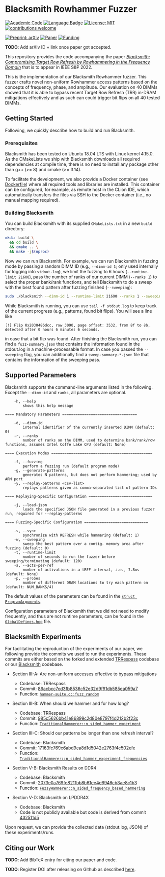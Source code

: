 # Blacksmith Rowhammer Fuzzer

[![Academic Code](https://img.shields.io/badge/Origin-Academic%20Code-C1ACA0.svg?style=flat)]() [![Language Badge](https://img.shields.io/badge/Made%20with-C/C++-blue.svg)](https://isocpp.org/std/the-standard) [![License: MIT](https://img.shields.io/badge/License-MIT-yellow.svg)](https://opensource.org/licenses/MIT) [![contributions welcome](https://img.shields.io/badge/Contributions-welcome-lightgray.svg?style=flat)]()

[![Preprint: arXiv](https://img.shields.io/badge/Preprint-arXiv:0000.0000-orange.svg)](arxiv.org/) [![Paper](https://img.shields.io/badge/To%20appear%20in-IEEE%20S&P%20'22-brightgreen.svg)](https://www.ieee-security.org/TC/SP2022) [![Funding](https://img.shields.io/badge/Grant-NCCR%20Automation%20(51NF40180545)-red.svg)](http://www.snf.ch/en/researchinFocus/nccr/automation/)

**TODO**: Add arXiv ID + link once paper got accepted.

This repository provides the code accompanying the paper _[Blacksmith: Compromising Target Row Refresh by Rowhammering in the Frequency Domain](about:blank)_ that is to appear in IEEE S&P 2022.

This is the implementation of our Blacksmith Rowhammer fuzzer. This fuzzer crafts novel non-uniform Rowhammer access patterns based on the concepts of frequency, phase, and amplitude. Our evaluation on 40 DIMMs showed that it is able to bypass recent Target Row Refresh (TRR) in-DRAM mitigations effectively and as such can could trigger bit flips on all 40 tested DIMMs.

## Getting Started

Following, we quickly describe how to build and run Blacksmith.

### Prerequisites

Blacksmith has been tested on Ubuntu 18.04 LTS with Linux kernel 4.15.0. As the CMakeLists we ship with Blacksmith downloads all required dependencies at compile time, there is no need to install any package other than g++ (>= 8) and cmake (>= 3.14).

To facilitate the development, we also provide a Docker container (see [Dockerfile](docker/Dockerfile)) where all required tools and libraries are installed. This container can be configured, for example, as remote host in the CLion IDE, which automatically transfers the files via SSH to the Docker container (i.e., no manual mapping required).

### Building Blacksmith

You can build Blacksmith with its supplied `CMakeLists.txt` in a new `build` directory:

```bash
mkdir build \ 
  && cd build \
  && cmake .. \
  && make -j$(nproc)
```

Now we can run Blacksmith. For example, we can run Blacksmith in fuzzing mode by passing a random DIMM ID (e.g., `--dimm-id 1`; only used internally for logging into `stdout.log`), we limit the fuzzing to 6 hours (`--runtime-limit 21600`), pass the number of ranks of our current DIMM (`--ranks 1`) to select the proper bank/rank functions, and tell Blacksmith to do a sweep with the best found pattern after fuzzing finished (`--sweeping`): 

```bash
sudo ./blacksmith --dimm-id 1 --runtime-limit 21600 --ranks 1 --sweeping  
```

While Blacksmith is running, you can use `tail -f stdout.log` to keep track of the current progress (e.g., patterns, found bit flips). You will see a line like 
```
[!] Flip 0x2030486dcc, row 3090, page offset: 3532, from 8f to 8b, detected after 0 hours 6 minutes 6 seconds.
```
in case that a bit flip was found. After finishing the Blacksmith run, you can find a `fuzz-summary.json` that contains the information found in the stdout.log in a machine-processable format. In case you passed the `--sweeping` flag, you can additionally find a `sweep-summary-*.json` file that contains the information of the sweeping pass.

## Supported Parameters

Blacksmith supports the command-line arguments listed in the following.
Except the `--dimm-id` and `ranks`, all parameters are optional.

```
    -h, --help
        shows this help message

==== Mandatory Parameters ==================================

    -d, --dimm-id
        internal identifier of the currently inserted DIMM (default: 0)
    -r, --ranks
        number of ranks on the DIMM, used to determine bank/rank/row functions, assumes Intel Coffe Lake CPU (default: None)
    
==== Execution Modes ==============================================

    -f, --fuzzing
        perform a fuzzing run (default program mode)        
    -g, --generate-patterns
        generates N patterns, but does not perform hammering; used by ARM port
    -y, --replay-patterns <csv-list>
        replays patterns given as comma-separated list of pattern IDs

==== Replaying-Specific Configuration =============================

    -j, --load-json
        loads the specified JSON file generated in a previous fuzzer run, required for --replay-patterns
        
==== Fuzzing-Specific Configuration =============================

    -s, --sync
        synchronize with REFRESH while hammering (default: 1)
    -w, --sweeping
        sweep the best pattern over a contig. memory area after fuzzing (default: 0)
    -t, --runtime-limit
        number of seconds to run the fuzzer before sweeping/terminating (default: 120)
    -a, --acts-per-ref
        number of activations in a tREF interval, i.e., 7.8us (default: None)
    -p, --probes
        number of different DRAM locations to try each pattern on (default: NUM_BANKS/4)

```

The default values of the parameters can be found in the [`struct ProgramArguments`](https://gitlab.ethz.ch/comsec/blacksmith-project/blacksmith/-/blob/master/include/Blacksmith.hpp#L8).

Configuration parameters of Blacksmith that we did not need to modify frequently, and thus are not runtime parameters, can be found in the [`GlobalDefines.hpp`](https://gitlab.ethz.ch/comsec/blacksmith-project/blacksmith/-/blob/master/include/GlobalDefines.hpp) file.

## Blacksmith Experiments

For facilitating the reproduction of the experiments of our paper, we following provide the commits we used to run the experiments. These commits are either based on the forked and extended [TRRespass](https://github.com/pjattke/trrespass-fork) codebase or our [Blacksmith](https://gitlab.ethz.ch/comsec/blacksmith-project/blacksmith) codebase.

- Section III-A: Are non-uniform accesses effective to bypass mitigations
  - Codebase: TRRespass
  - Commit: [86acbcc7cd3fb8536c52e32d9f91db585ea059a7](https://github.com/pjattke/trrespass-fork/commit/86acbcc7cd3fb8536c52e32d9f91db585ea059a7)
  - Function: [`hammer-suite.c::fuzz_random`](https://github.com/pjattke/trrespass-fork/blob/main/hammersuite/src/hammer-suite.c#L998)


- Section III-B: When should we hammer and for how long?
  - Codebase: TRRespass
  - Commit: [985c5626bb41e86899c2d80e8797f4d212b2f23c](https://gitlab.ethz.ch/comsec/blacksmith-project/blacksmith/-/commit/985c5626bb41e86899c2d80e8797f4d212b2f23c)
  - Function: [`TraditionalHammerer::n_sided_hammer_experiment`](https://gitlab.ethz.ch/comsec/blacksmith-project/blacksmith/-/blob/985c5626bb41e86899c2d80e8797f4d212b2f23c/src/Forges/TraditionalHammerer.cpp#L77)


- Section III-C: Should our patterns be longer than one refresh interval?
  - Codebase: Blacksmith
  - Commit: [17163fc769c6abd9ea8d1d5042e2763f4c502efe](https://gitlab.ethz.ch/comsec/blacksmith-project/blacksmith/-/commit/17163fc769c6abd9ea8d1d5042e2763f4c502efe)
  - Function: [`TraditionalHammerer::n_sided_hammer_experiment_frequencies`](https://gitlab.ethz.ch/comsec/blacksmith-project/blacksmith/-/blob/17163fc769c6abd9ea8d1d5042e2763f4c502efe/src/Forges/TraditionalHammerer.cpp#L314)


- Section V-B: Blacksmith Results on DDR4
  - Codebase: Blacksmith
  - Commit: [2073e0a769fe8211bb8b61ee4e6946cb3ae8c1b3](https://gitlab.ethz.ch/comsec/blacksmith-project/blacksmith/-/commit/2073e0a769fe8211bb8b61ee4e6946cb3ae8c1b3)
  - Function: [`FuzzyHammerer::n_sided_frequency_based_hammering`](https://gitlab.ethz.ch/comsec/blacksmith-project/blacksmith/-/blob/master/src/Forges/FuzzyHammerer.cpp#L18)


- Section V-D: Blacksmith on LPDDR4X
  - Codebase: Blacksmith
  - Code is not publicly available but code is derived from commit [432511d5](https://gitlab.ethz.ch/comsec/blacksmith-project/blacksmith/-/commit/432511d5a23e9fa594d103972889bc18f24a319b)

Upon request, we can provide the collected data (stdout.log, JSON) of these experiments/runs.

## Citing our Work

**TODO**: Add BibTeX entry for citing our paper and code.

**TODO**: Register DOI after releasing on Github as described [here](https://guides.github.com/activities/citable-code/).
